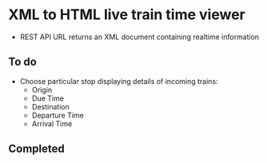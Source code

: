 # XML to HTML live train time viewer
- REST API URL returns an XML document containing realtime information


## To do
- Choose particular stop displaying details of incoming trains:
    - Origin
    - Due Time
    - Destination
    - Departure Time
    - Arrival Time

## Completed